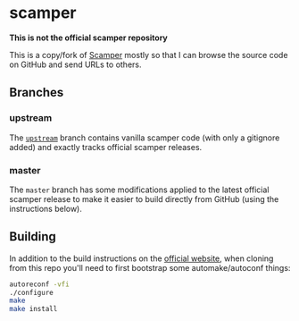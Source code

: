 # scamper

**This is not the official scamper repository**

This is a copy/fork of
[Scamper](https://www.caida.org/catalog/software/scamper/) mostly so
that I can browse the source code on GitHub and send URLs to others.

## Branches

### upstream
The [`upstream`](https://github.com/alistairking/scamper/commits/upstream) branch
contains vanilla scamper code (with only a gitignore added) and exactly tracks
official scamper releases.

### master
The `master` branch has some modifications applied to the latest official
scamper release to make it easier to build directly from GitHub (using the
instructions below).

## Building

In addition to the build instructions on the [official
website](https://www.caida.org/catalog/software/scamper/), when
cloning from this repo you'll need to first bootstrap some
automake/autoconf things:

```bash
autoreconf -vfi
./configure
make
make install
```
